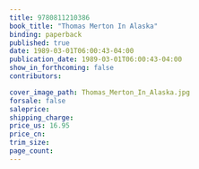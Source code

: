 ```yaml
---
title: 9780811210386
book_title: "Thomas Merton In Alaska"
binding: paperback
published: true
date: 1989-03-01T06:00:43-04:00
publication_date: 1989-03-01T06:00:43-04:00
show_in_forthcoming: false
contributors:

cover_image_path: Thomas_Merton_In_Alaska.jpg
forsale: false
saleprice:
shipping_charge:
price_us: 16.95
price_cn:
trim_size:
page_count:
---
```


